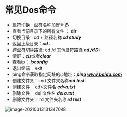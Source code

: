 # 常见Dos命令

- 盘符切换：盘符名称加冒号	***E:***
- 查看当前目录下的所有文件 ： **dir**
- 切换目录：cd + 路径名称     ***cd study***
- 返回上级目录：***cd ..***
- 跨盘符切换路径: cd /d 其他盘符路径     ***cd /d D:***
- 清屏：***cls***或者***clear***
- 查看ip： ***ipconfig***
- 退出终端： exit
- ping命令获取指定网址的ip地址：***ping www.baidu.com***
- 创建文件夹： md 文件夹名称***md test***
- 创建文件： cd>文件名    ***cd>a.txt***
- 删除文件： del 文件名    ***del a.txt***
- 删除文件夹： rd 文件夹名称   ***rd test***

![image-20210313131347048](https://img2020.cnblogs.com/blog/2213660/202103/2213660-20210313131347922-224544773.png)
